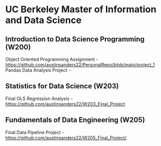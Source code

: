 # UC Berkeley Master of Information and Data Science

## Introduction to Data Science Programming (W200)
Object Oriented Programming Assignment - https://github.com/austinsanders22/PersonalRepo/blob/main/project_1
Pandas Data Analysis Project - 

## Statistics for Data Science (W203)
Final OLS Regression Analysis - https://github.com/austinsanders22/W203_Final_Project

## Fundamentals of Data Engineering (W205)
Final Data Pipeline Project - https://github.com/austinsanders22/W205_Final_Project/
